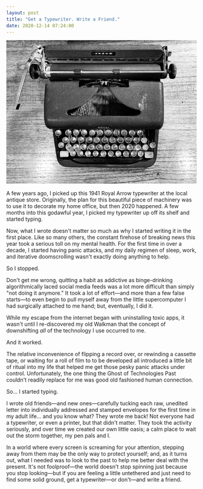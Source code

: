 ```yaml
---
layout: post
title: "Get a Typewriter. Write a Friend."
date: 2020-12-14 07:24:00
---
```


![1941 Royal Arrow Typewriter](/assets/posts/typewriter.jpg)

A few years ago, I picked up this 1941 Royal Arrow typewriter at the local antique store. Originally, the plan for this beautiful piece of machinery was to use it to decorate my home office, but then 2020 happened. A few months into this godawful year, I picked my typewriter up off its shelf and started typing.

Now, what I wrote doesn't matter so much as why I started writing it in the first place. Like so many others, the constant firehose of breaking news this year took a serious toll on my mental health. For the first time in over a decade, I started having panic attacks, and my daily regimen of sleep, work, and iterative doomscrolling wasn't exactly doing anything to help.

So I stopped.

Don't get me wrong, quitting a habit as addictive as binge-drinking algorithmically laced social media feeds was a lot more difficult than simply "not doing it anymore." It took a lot of effort—and more than a few false starts—to even begin to pull myself away from the little supercomputer I had surgically attached to me hand; but, eventually, I did it.

While my escape from the internet began with uninstalling toxic apps, it wasn't until I re-discovered my old Walkman that the concept of downshifting _all_ of the technology I use occurred to me.

And it worked.

The relative inconvenience of flipping a record over, or rewinding a cassette tape, or waiting for a roll of film to to be developed all introduced a little bit of ritual into my life that helped me get those pesky panic attacks under control. Unfortunately, the one thing the Ghost of Technologies Past couldn't readily replace for me was good old fashioned human connection.

So... I started typing.

I wrote old friends—and new ones—carefully tucking each raw, unedited letter into individually addressed and stamped envelopes for the first time in my adult life... and you know what? They wrote me back! Not everyone had a typewriter, or even a printer, but that didn't matter. They took the activity seriously, and over time we created our own little oasis; a calm place to wait out the storm together, my pen pals and I.

In a world where every screen is screaming for your attention, stepping away from them may be the only way to protect yourself; and, as it turns out, what I needed was to look to the past to help me better deal with the present. It's not foolproof—the world doesn't stop spinning just because you stop looking—but if you are feeling a little untethered and just need to find some solid ground, get a typewriter—or don't—and write a friend.